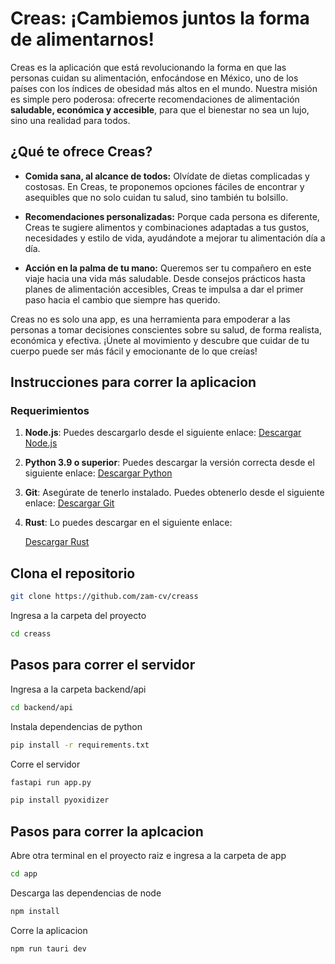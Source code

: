# Creas: ¡Cambiemos juntos la forma de alimentarnos!

Creas es la aplicación que está revolucionando la forma en que las personas cuidan su alimentación, enfocándose en México, uno de los países con los índices de obesidad más altos en el mundo. Nuestra misión es simple pero poderosa: ofrecerte recomendaciones de alimentación **saludable, económica y accesible**, para que el bienestar no sea un lujo, sino una realidad para todos.

## ¿Qué te ofrece Creas?

- **Comida sana, al alcance de todos:** Olvídate de dietas complicadas y costosas. En Creas, te proponemos opciones fáciles de encontrar y asequibles que no solo cuidan tu salud, sino también tu bolsillo.

- **Recomendaciones personalizadas:** Porque cada persona es diferente, Creas te sugiere alimentos y combinaciones adaptadas a tus gustos, necesidades y estilo de vida, ayudándote a mejorar tu alimentación día a día.

- **Acción en la palma de tu mano:**     Queremos ser tu compañero en este viaje hacia una vida más saludable. Desde consejos prácticos hasta planes de alimentación accesibles, Creas te impulsa a dar el primer paso hacia el cambio que siempre has querido.

Creas no es solo una app, es una herramienta para empoderar a las personas a tomar decisiones conscientes sobre su salud, de forma realista, económica y efectiva. ¡Únete al movimiento y descubre que cuidar de tu cuerpo puede ser más fácil y emocionante de lo que creías!


## Instrucciones para correr la aplicacion

### Requerimientos

1. **Node.js**: Puedes descargarlo desde el siguiente enlace:
   [Descargar Node.js](https://nodejs.org/en/download/package-manager)

2. **Python 3.9 o superior**: Puedes descargar la versión correcta desde el siguiente enlace:
   [Descargar Python](https://www.python.org/downloads/)

3. **Git**: Asegúrate de tenerlo instalado. Puedes obtenerlo desde el siguiente enlace:
   [Descargar Git](https://git-scm.com/downloads)

4. **Rust**: Lo puedes descargar en el siguiente enlace:

    [Descargar Rust](https://www.rust-lang.org/tools/install)


## Clona el repositorio 

```bash
git clone https://github.com/zam-cv/creass
```

Ingresa a la carpeta del proyecto


```bash
cd creass
```

## Pasos para correr el servidor

Ingresa a la carpeta backend/api

```bash
cd backend/api
```

Instala dependencias de python


```bash
pip install -r requirements.txt
```

Corre el servidor


```bash
fastapi run app.py
```

```bash
pip install pyoxidizer
```

## Pasos para correr la aplcacion

Abre otra terminal en el proyecto raiz e ingresa a la carpeta de app


```bash
cd app
```

Descarga las dependencias de node

```bash
npm install
```

Corre la aplicacion

```bash
npm run tauri dev
```